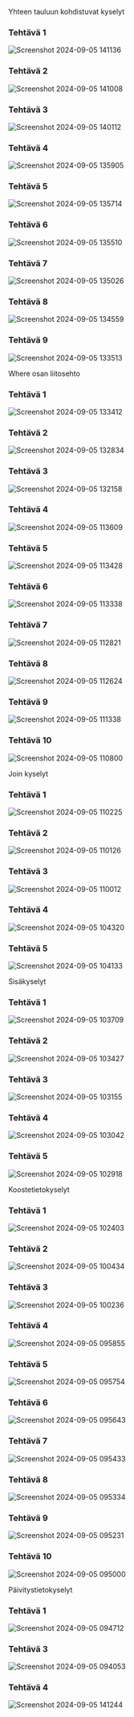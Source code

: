 

Yhteen tauluun kohdistuvat kyselyt
### Tehtävä 1
![Screenshot 2024-09-05 141136](https://github.com/user-attachments/assets/b8b75cec-5f78-4823-bdb6-15bcf8e60ad0)

### Tehtävä 2
![Screenshot 2024-09-05 141008](https://github.com/user-attachments/assets/8edbaf10-15b8-4def-8344-e22f2e2b96ee)

### Tehtävä 3
![Screenshot 2024-09-05 140112](https://github.com/user-attachments/assets/be199936-b729-49b4-8928-c7118594dac6)

### Tehtävä 4
![Screenshot 2024-09-05 135905](https://github.com/user-attachments/assets/61eb10ba-7a14-4b44-818d-fba1e5005ff7)

### Tehtävä 5
![Screenshot 2024-09-05 135714](https://github.com/user-attachments/assets/107b4dae-760a-4f0d-ade0-8ec78c5ec03e)

### Tehtävä 6
![Screenshot 2024-09-05 135510](https://github.com/user-attachments/assets/57f683e4-25ff-4df8-9423-bc86022c46af)

### Tehtävä 7
![Screenshot 2024-09-05 135026](https://github.com/user-attachments/assets/3af6a664-0292-4a23-bb5a-ec7890178bbe)

### Tehtävä 8
![Screenshot 2024-09-05 134559](https://github.com/user-attachments/assets/5c0ac6d3-6e46-48a5-9125-2c856a147bdc)

### Tehtävä 9
![Screenshot 2024-09-05 133513](https://github.com/user-attachments/assets/c587eb12-40a4-4b52-b656-fa0672c6ef12)

Where osan liitosehto
### Tehtävä 1
![Screenshot 2024-09-05 133412](https://github.com/user-attachments/assets/c80d1d10-859d-48e6-8708-5edeb130fbb2)

### Tehtävä 2
![Screenshot 2024-09-05 132834](https://github.com/user-attachments/assets/27f95ac7-4f07-416a-9fdf-d50c08b4b36e)

### Tehtävä 3
![Screenshot 2024-09-05 132158](https://github.com/user-attachments/assets/612fecdf-0065-4d01-9379-f5734ec43631)

### Tehtävä 4
![Screenshot 2024-09-05 113609](https://github.com/user-attachments/assets/f041b534-6df5-4ffd-b18e-ff9fdcfdc4f4)

### Tehtävä 5
![Screenshot 2024-09-05 113428](https://github.com/user-attachments/assets/d6ea2ffe-de25-4875-bb65-190ff3798e78)

### Tehtävä 6
![Screenshot 2024-09-05 113338](https://github.com/user-attachments/assets/b80a4175-2c80-493c-93ba-6ed68a89a9f9)

### Tehtävä 7
![Screenshot 2024-09-05 112821](https://github.com/user-attachments/assets/9d1bb932-9bd5-48bc-800a-ec1c60da4673)

### Tehtävä 8
![Screenshot 2024-09-05 112624](https://github.com/user-attachments/assets/d4b687ea-10c3-49b0-93ff-4b569703dc4e)

### Tehtävä 9
![Screenshot 2024-09-05 111338](https://github.com/user-attachments/assets/2c76b959-36a2-4bb8-b455-2842540e4aa7)

### Tehtävä 10
![Screenshot 2024-09-05 110800](https://github.com/user-attachments/assets/61b33f33-9fb1-41b4-be0c-6bfc34e01ea4)

Join kyselyt
### Tehtävä 1
![Screenshot 2024-09-05 110225](https://github.com/user-attachments/assets/1f2fd816-5b47-4d3d-8c24-e22fe0f09b09)

### Tehtävä 2
![Screenshot 2024-09-05 110126](https://github.com/user-attachments/assets/0fbf6bfc-db67-4896-9a0a-f8507cb3e43f)

### Tehtävä 3
![Screenshot 2024-09-05 110012](https://github.com/user-attachments/assets/b1efd5a3-05f6-4e71-bc1c-86b5d4a4174a)

### Tehtävä 4
![Screenshot 2024-09-05 104320](https://github.com/user-attachments/assets/1526dc21-8212-4914-bebe-3a1b4e0ae1d2)

### Tehtävä 5
![Screenshot 2024-09-05 104133](https://github.com/user-attachments/assets/2710526f-a91f-42ce-9c14-e8b92161833c)

Sisäkyselyt
### Tehtävä 1
![Screenshot 2024-09-05 103709](https://github.com/user-attachments/assets/663dd9ff-91a0-41e4-8687-87c471137aa5)

### Tehtävä 2
![Screenshot 2024-09-05 103427](https://github.com/user-attachments/assets/8daeebf6-a175-432b-8d9e-ca23cafa9d2e)

### Tehtävä 3
![Screenshot 2024-09-05 103155](https://github.com/user-attachments/assets/3c324cd6-fa7a-4ddb-9fab-bab220a0d9b5)

### Tehtävä 4
![Screenshot 2024-09-05 103042](https://github.com/user-attachments/assets/5fbd6081-a09d-4f15-bad5-e6469f57e0fa)

### Tehtävä 5
![Screenshot 2024-09-05 102918](https://github.com/user-attachments/assets/4eadd110-96df-4698-951b-c48cbd98d82c)

Koostetietokyselyt
### Tehtävä 1
![Screenshot 2024-09-05 102403](https://github.com/user-attachments/assets/8d95bcd3-caba-4f26-ac19-e2955540d178)

### Tehtävä 2
![Screenshot 2024-09-05 100434](https://github.com/user-attachments/assets/a906a985-b018-49f0-8445-d929951e079f)

### Tehtävä 3
![Screenshot 2024-09-05 100236](https://github.com/user-attachments/assets/40bd0cc0-4198-433c-a36d-294806122c35)

### Tehtävä 4
![Screenshot 2024-09-05 095855](https://github.com/user-attachments/assets/f8a7c7d1-bfbd-4102-9c4a-ecc6832f2519)

### Tehtävä 5
![Screenshot 2024-09-05 095754](https://github.com/user-attachments/assets/25563b2a-9ff5-40c0-8a00-2dbc322c7cd4)

### Tehtävä 6
![Screenshot 2024-09-05 095643](https://github.com/user-attachments/assets/1c874b58-708e-4bbd-8e2f-ed3c368ebdb0)

### Tehtävä 7
![Screenshot 2024-09-05 095433](https://github.com/user-attachments/assets/96cbe0b5-2033-4dad-b32e-7abbdde48b2c)

### Tehtävä 8
![Screenshot 2024-09-05 095334](https://github.com/user-attachments/assets/bcab7829-3cf2-428e-9b6e-073e6183f5e2)

### Tehtävä 9
![Screenshot 2024-09-05 095231](https://github.com/user-attachments/assets/801a01fe-bc90-4f26-a124-7a544bfd6a25)

### Tehtävä 10
![Screenshot 2024-09-05 095000](https://github.com/user-attachments/assets/2eb0eb0c-3df5-4ce4-b121-41ea8e90cf98)

Päivitystietokyselyt
### Tehtävä 1
![Screenshot 2024-09-05 094712](https://github.com/user-attachments/assets/4b9a1843-4c9a-4eea-be75-47491cc312d2)

### Tehtävä 3
![Screenshot 2024-09-05 094053](https://github.com/user-attachments/assets/6fe8b9a0-6f95-4696-b4b5-2a5d97a74ff4)
### Tehtävä 4
![Screenshot 2024-09-05 141244](https://github.com/user-attachments/assets/7df6a4d7-e24f-4239-ab3f-7c64c32e8526)
